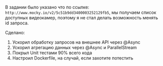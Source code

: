 В задании было указано что по ссылке: `http://www.mocky.io/v2/5c51b9dd3400003252129fb5`, мы получаем список доступных видеокамер, поэтому я не стал делать возможность менять id запроса.

Сделано:
1. Ускорил обработку запросов на внешнее API через @Async
2. Ускорил агрегацию данных через @Async и ParallelStream
3. Покрыл Unit тестами 90% всего кода
4. Настроил Dockerfile, на случай, если захотите потестить

